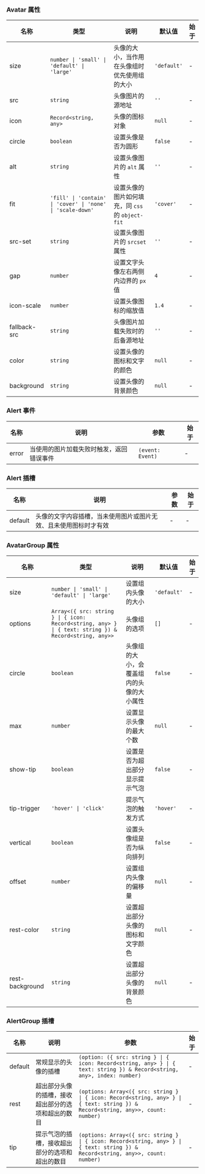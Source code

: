 ### Avatar 属性

| 名称        | 类型                                                       | 说明                                             | 默认值      | 始于 |
| ----------- | ---------------------------------------------------------- | ------------------------------------------------ | ----------- | ---- |
| size        | `number \| 'small' \| 'default' \| 'large'`                | 头像的大小，当作用在头像组时优先使用组的大小     | `'default'` | -    |
| src         | `string`                                                   | 头像图片的源地址                                 | `''`        | -    |
| icon        | `Record<string, any>`                                      | 头像的图标对象                                   | `null`      | -    |
| circle      | `boolean`                                                  | 设置头像是否为圆形                               | `false`     | -    |
| alt         | `string`                                                   | 设置头像图片的 `alt` 属性                        | `''`        | -    |
| fit         | `'fill' \| 'contain' \| 'cover' \| 'none' \| 'scale-down'` | 设置头像的图片如何填充，同 `css` 的 `object-fit` | `'cover'`   | -    |
| src-set      | `string`                                                   | 设置头像图片的 `srcset` 属性                     | `''`        | -    |
| gap         | `number`                                                   | 设置文字头像左右两侧内边界的 `px` 值             | `4`         | -    |
| icon-scale   | `number`                                                   | 设置头像图标的缩放值                             | `1.4`       | -    |
| fallback-src | `string`                                                   | 头像图片加载失败时的后备源地址                   | `''`        | -    |
| color       | `string`                                                   | 设置头像的图标和文字的颜色                       | `null`      | -    |
| background  | `string`                                                   | 设置头像的背景颜色                               | `null`      | -    |

### Alert 事件

| 名称  | 说明                                     | 参数             | 始于 |
| ----- | ---------------------------------------- | ---------------- | ---- |
| error | 当使用的图片加载失败时触发，返回错误事件 | `(event: Event)` | -    |

### Alert 插槽

| 名称    | 说明                                                             | 参数 | 始于 |
| ------- | ---------------------------------------------------------------- | ---- | ---- |
| default | 头像的文字内容插槽，当未使用图片或图片无效、且未使用图标时才有效 | -    | -    |

### AvatarGroup 属性

| 名称        | 类型                                                       | 说明                                             | 默认值      | 始于 |
| ----------- | ---------------------------------------------------------- | ------------------------------------------------ | ----------- | ---- |
| size            | `number \| 'small' \| 'default' \| 'large'`                                                           | 设置组内头像的大小                       | `'default'` | -     |
| options         | `Array<({ src: string } \| { icon: Record<string, any> } \| { text: string }) & Record<string, any>>` | 头像组的选项                             | `[]`        | -     |
| circle          | `boolean`                                                                                             | 头像组的大小，会覆盖组内的头像的大小属性 | `false`     | -     |
| max             | `number`                                                                                              | 设置显示头像的最大个数                   | `null`      | -     |
| show-tip        | `boolean`                                                                                             | 设置是否为超出部分显示提示气泡           | `false`     | -     |
| tip-trigger     | `'hover' \| 'click'`                                                                                  | 提示气泡的触发方式                       | `'hover'`   | -     |
| vertical        | `boolean`                                                                                             | 设置头像组是否为纵向排列                 | `false`     | -     |
| offset          | `number`                                                                                              | 设置组内头像的偏移量                     | `null`      | -     |
| rest-color      | `string`                                                                                              | 设置超出部分头像的图标和文字颜色         | `null`      | -     |
| rest-background | `string`                                                                                              | 设置超出部分头像的背景颜色               | `null`      | -     |

### AlertGroup 插槽

| 名称    | 说明                                                             | 参数 | 始于 |
| ------- | ---------------------------------------------------------------- | ---- | ---- |
| default | 常规显示的头像的插槽                               | `(option: ({ src: string } \| { icon: Record<string, any> } \| { text: string }) & Record<string, any>, index: number)`         | -     |
| rest    | 超出部分头像的插槽，接收超出部分的选项和超出的数目 | `(options: Array<({ src: string } \| { icon: Record<string, any> } \| { text: string }) & Record<string, any>>, count: number)` | -     |
| tip     | 提示气泡的插槽，接收超出部分的选项和超出的数目     | `(options: Array<({ src: string } \| { icon: Record<string, any> } \| { text: string }) & Record<string, any>>, count: number)` | -     |
